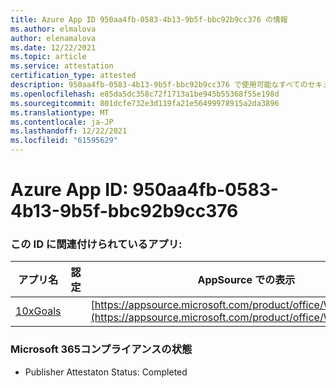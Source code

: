 ```yaml
---
title: Azure App ID 950aa4fb-0583-4b13-9b5f-bbc92b9cc376 の情報
ms.author: elmalova
author: elenamalova
ms.date: 12/22/2021
ms.topic: article
ms.service: attestation
certification_type: attested
description: 950aa4fb-0583-4b13-9b5f-bbc92b9cc376 で使用可能なすべてのセキュリティおよびコンプライアンス情報。
ms.openlocfilehash: e85da5dc358c72f1713a1be945b55368f55e198d
ms.sourcegitcommit: 801dcfe732e3d119fa21e56499978915a2da3896
ms.translationtype: MT
ms.contentlocale: ja-JP
ms.lasthandoff: 12/22/2021
ms.locfileid: "61595629"
---
```

# <a name="azure-app-id-950aa4fb-0583-4b13-9b5f-bbc92b9cc376"></a>Azure App ID: 950aa4fb-0583-4b13-9b5f-bbc92b9cc376


### <a name="apps-associated-with-this-id"></a>この ID に関連付けられているアプリ:
| **アプリ名** | **認定** | **AppSource での表示** |
|--------------|---------------|-----------------------|
| [10xGoals](https://docs.microsoft.com/microsoft-365-app-certification/forward/WA200003122) |  | [https://appsource.microsoft.com/product/office/WA200003122](https://appsource.microsoft.com/product/office/WA200003122) |

### <a name="microsoft-365-app-compliance-status"></a>Microsoft 365コンプライアンスの状態
- Publisher Attestaton Status: Completed
